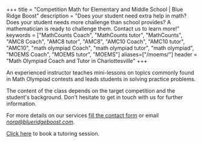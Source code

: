 +++
title = "Competition Math for Elementary and Middle School | Blue Ridge Boost"
description = "Does your student need extra help in math? Does your student needs more challenge than school provides? A mathematician is ready to challenge them. Contact us to learn more!"
keywords = ["MathCounts Coach", "MathCounts tutor", "MathCounts", "AMC8 Coach", "AMC8 tutor", "AMC8", "AMC10 Coach", "AMC10 tutor", "AMC10", "math olympiad Coach", "math olympiad tutor", "math olympiad", "MOEMS Coach", "MOEMS tutor", "MOEMS"]
aliases=["/moems/"]
header = "Math Olympiad Coach and Tutor in Charlottesville"
+++

An experienced instructor teaches mini-lessons on topics commonly found in Math Olympiad contests and leads students in solving practice problems.

The content of the class depends on the target competition and the student's background. Don't hesitate to get in touch with us for further information. 

For more details on our services <a href="/contact/"> fill the contact form</a> or email  <a href="mailto:nora@blueridgeboost.com"><em>nora@blueridgeboost.com</em></a>. 

<a href="/tutor/math/book-now/">Click here</a> to book a tutoring session.
